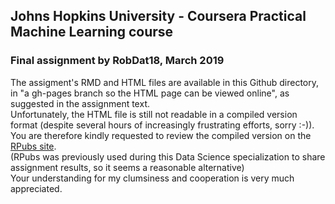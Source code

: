 ## Johns Hopkins University - Coursera Practical Machine Learning course
### Final assignment by RobDat18, March 2019

The assigment's RMD and HTML files are available in this Github directory, in "a gh-pages branch so the HTML page can be viewed online", 
as suggested in the assignment text.  
Unfortunately, the HTML file is still not readable in a compiled version format (despite several hours of increasingly frustrating efforts, sorry :-)).  
You are therefore kindly requested to review the compiled version on the [RPubs site](http://rpubs.com/RobDat18/475902).  
(RPubs was previously used during this Data Science specialization to share assignment results, so it seems a reasonable alternative)  
Your understanding for my clumsiness and cooperation is very much appreciated.  



